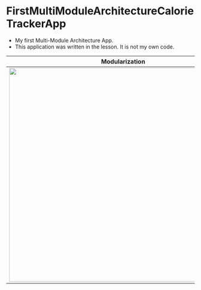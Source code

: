 # FirstMultiModuleArchitectureCalorieTrackerApp
 * My first Multi-Module Architecture App.
 * This application was written in the lesson. It is not my own code.

|Modularization|
|--------------|
|<img src="https://user-images.githubusercontent.com/50905347/168322405-fed235dc-228f-42b2-913d-74f7b0ec243e.png" width="609" height="571">|
